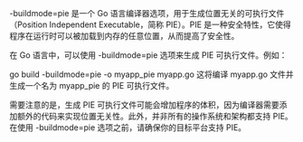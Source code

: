 -buildmode=pie 是一个 Go 语言编译器选项，用于生成位置无关的可执行文件（Position Independent Executable，简称 PIE）。PIE 是一种安全特性，它使得程序在运行时可以被加载到内存的任意位置，从而提高了安全性。

在 Go 语言中，可以使用 -buildmode=pie 选项来生成 PIE 可执行文件。例如：

go build -buildmode=pie -o myapp_pie myapp.go
这将编译 myapp.go 文件并生成一个名为 myapp_pie 的 PIE 可执行文件。

需要注意的是，生成 PIE 可执行文件可能会增加程序的体积，因为编译器需要添加额外的代码来实现位置无关性。此外，并非所有的操作系统和架构都支持 PIE。在使用 -buildmode=pie 选项之前，请确保你的目标平台支持 PIE。